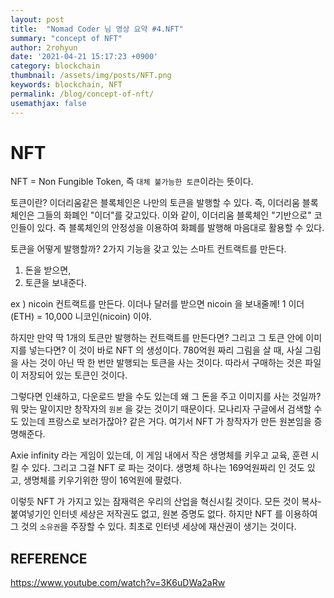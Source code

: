 ```yaml
---
layout: post
title:  "Nomad Coder 님 영상 요약 #4.NFT"
summary: "concept of NFT"
author: 2rohyun
date: '2021-04-21 15:17:23 +0900'
category: blockchain
thumbnail: /assets/img/posts/NFT.png 
keywords: blockchain, NFT
permalink: /blog/concept-of-nft/
usemathjax: false
---
```

# NFT

NFT = Non Fungible Token, 즉 `대체 불가능한 토큰`이라는 뜻이다.

토큰이란? 이더리움같은 블록체인은 나만의 토큰을 발행할 수 있다. 즉, 이더리움 블록체인은 그들의 화폐인 "이더"를 갖고있다. 이와 같이, 이더리움 블록체인 "기반으로" 코인들이 있다. 즉 블록체인의 안정성을 이용하여 화폐를 발행해 마음대로 활용할 수 있다. 

토큰을 어떻게 발행할까? 2가지 기능을 갖고 있는 스마트 컨트랙트를 만든다. 
1. 돈을 받으면,
2. 토큰을 보내준다. 

ex ) nicoin 컨트랙트를 만든다. 이더나 달러를 받으면 nicoin 을 보내줄께! 1 이더(ETH) = 10,000 니코인(nicoin) 이야.

하지만 만약 딱 1개의 토큰만 발행하는 컨트랙트를 만든다면? 그리고 그 토큰 안에 이미지를 넣는다면? 이 것이 바로 NFT 의 생성이다. 780억원 짜리 그림을 살 때, 사실 그림을 사는 것이 아닌 딱 한 번만 발행되는 토큰을 사는 것이다. 따라서 구매하는 것은 파일이 저장되어 있는 토큰인 것이다. 

그렇다면 인쇄하고, 다운로드 받을 수도 있는데 왜 그 돈을 주고 이미지를 사는 것일까? 뭐 맞는 말이지만 창작자의 `원본` 을 갖는 것이기 때문이다. 모나리자 구글에서 검색할 수도 있는데 프랑스로 보러가잖아? 같은 거다. 여기서 NFT 가 창작자가 만든 원본임을 증명해준다. 

Axie infinity 라는 게임이 있는데, 이 게임 내에서 작은 생명체를 키우고 교육, 훈련 시킬 수 있다. 그리고 그걸 NFT 로 파는 것이다. 생명체 하나는 169억원짜리 인 것도 있고, 생명체를 키우기위한 땅이 16억원에 팔렸다. 

이렇듯 NFT 가 가지고 있는 잠재력은 우리의 산업을 혁신시킬 것이다. 모든 것이 복사-붙여넣기인 인터넷 세상은 저작권도 없고, 원본 증명도 없다. 하지만 NFT 를 이용하여 그 것의 `소유권`을 주장할 수 있다. 최초로 인터넷 세상에 재산권이 생기는 것이다. 

## REFERENCE

https://www.youtube.com/watch?v=3K6uDWa2aRw


